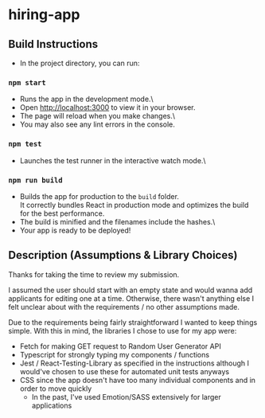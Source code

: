 # hiring-app
## Build Instructions
- In the project directory, you can run:

### `npm start`
- Runs the app in the development mode.\
- Open [http://localhost:3000](http://localhost:3000) to view it in your browser.
- The page will reload when you make changes.\
- You may also see any lint errors in the console.

### `npm test`
- Launches the test runner in the interactive watch mode.\

### `npm run build`
- Builds the app for production to the `build` folder.\
It correctly bundles React in production mode and optimizes the build for the best performance.
- The build is minified and the filenames include the hashes.\
- Your app is ready to be deployed!

## Description (Assumptions & Library Choices)
Thanks for taking the time to review my submission.

I assumed the user should start with an empty state and would wanna add applicants for editing one at a time.
Otherwise, there wasn't anything else I felt unclear about with the requirements / no other assumptions made.

Due to the requirements being fairly straightforward I wanted to keep things simple.
With this in mind, the libraries I chose to use for my app were:
- Fetch for making GET request to Random User Generator API
- Typescript for strongly typing my components / functions
- Jest / React-Testing-Library as specified in the instructions although I would've chosen to use these for automated unit tests anyways
- CSS since the app doesn't have too many individual components and in order to move quickly
    - In the past, I've used Emotion/SASS extensively for larger applications

